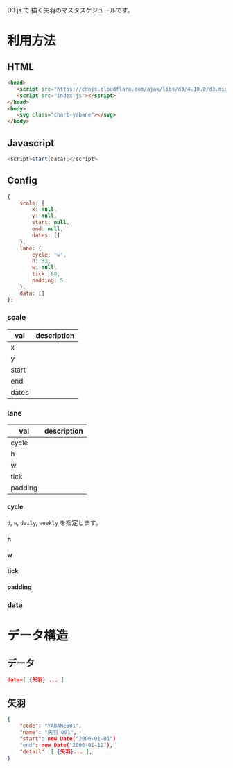 D3.js で 描く矢羽のマスタスケジュールです。

# 利用方法

## HTML

```html
<head>
   <script src="https://cdnjs.cloudflare.com/ajax/libs/d3/4.10.0/d3.min.js"></script>
   <script src="index.js"></script>
</head>
<body>
   <svg class="chart-yabane"></svg>
</body>
```

## Javascript

```js
<script>start(data);</script>
```

## Config

```javascript
{
    scale: {
        x: null,
        y: null,
        start: null,
        end: null,
        dates: []
    },
    lane: {
        cycle: 'w',
        h: 33,
        w: null,
        tick: 88,
        padding: 5
    },
    data: []
};
```

### scale

| val   | description     |
|-------|-----------------|
| x     |                 |
| y     |                 |
| start |                 |
| end   |                 |
| dates |                 |

### lane

| val     | description     |
|---------|-----------------|
| cycle   |                 |
| h       |                 |
| w       |                 |
| tick    |                 |
| padding |                 |

#### cycle

`d`, `w`, `daily`, `weekly` を指定します。

#### h
#### w
#### tick
#### padding


### data

# データ構造

## データ

```json
data=[ {矢羽} ... ]
```

## 矢羽

```json
{
    "code": "YABANE001", 
    "name": "矢羽 001", 
    "start": new Date("2000-01-01")
    "end": new Date("2000-01-12"), 
    "detail": [ {矢羽}... ], 
}
```

